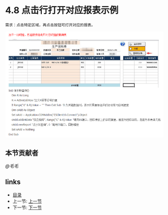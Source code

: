 # 4.8 点击行打开对应报表示例
	需求：点击特定区域，再点击按钮可打开对应的报表。
  
![](images/4.8.1.png)

## 本节贡献者
*@毛毛* 

## links
  * [目录](<preface.md>)
  * 上一节: [上一节](<04.7.md>)
  * 下一节: [下一节](<04.9.md>)
